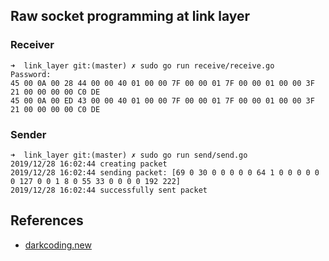 ## Raw socket programming at link layer

### Receiver
```
➜  link_layer git:(master) ✗ sudo go run receive/receive.go
Password:
45 00 0A 00 28 44 00 00 40 01 00 00 7F 00 00 01 7F 00 00 01 00 00 3F 21 00 00 00 00 C0 DE
45 00 0A 00 ED 43 00 00 40 01 00 00 7F 00 00 01 7F 00 00 01 00 00 3F 21 00 00 00 00 C0 DE
```

### Sender
```
➜  link_layer git:(master) ✗ sudo go run send/send.go
2019/12/28 16:02:44 creating packet
2019/12/28 16:02:44 sending packet: [69 0 30 0 0 0 0 0 64 1 0 0 0 0 0 0 127 0 0 1 8 0 55 33 0 0 0 0 192 222]
2019/12/28 16:02:44 successfully sent packet
```

## References
- [darkcoding.new](https://www.darkcoding.net/software/raw-sockets-in-go-link-layer/)
